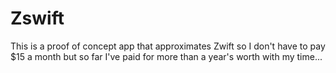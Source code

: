 # Zswift
This is a proof of concept app that approximates Zwift so I don't have to pay $15 a month but so far I've paid for more than a year's worth with my time...
